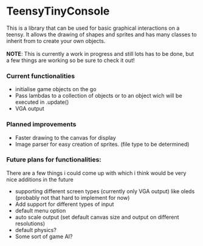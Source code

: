 # TeensyTinyConsole
This is a library that can be used for basic graphical interactions on a teensy. 
It allows the drawing of shapes and sprites and has many classes to inherit from to create your own objects. 
<br><br>
**NOTE**: This is currently a work in progress and still lots has to be done, but a few things are working so be sure to check it out!
<br>

### Current functionalities
- initialise game objects on the go
- Pass lambdas to a collection of objects or to an object wich will be executed in .update()
- VGA output

### Planned improvements
- Faster drawing to the canvas for display
- Image parser for easy creation of sprites. (file type to be determined)

### Future plans for functionalities:
There are a few things i could come up with which i think would be very nice additions in the future
- supporting different screen types (currently only VGA output) like oleds (probably not that hard to implement for now)
- Add support for different types of input
- default menu option
- auto scale output (set default canvas size and output on different resolutions)
- default physics?
- Some sort of game AI?
